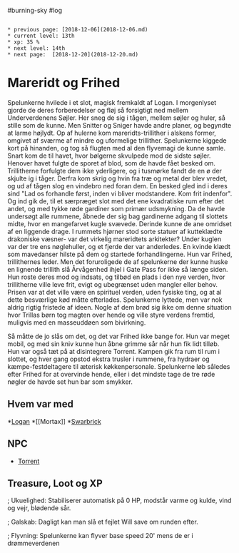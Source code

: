 #burning-sky #log

```ad-info

* previous page: [2018-12-06](2018-12-06.md)
* current level: 13th
* xp: 35 %
* next level: 14th
* next page:  [2018-12-20](2018-12-20.md) 
```

# Mareridt og Frihed  
Spelunkerne hvilede i et slot, magisk fremkaldt af Logan. I morgenlyset gjorde de deres forberedelser og fløj så forsigtigt ned mellem Underverdenens Søjler. Her sneg de sig i tågen, mellem søjler og huler, så stille som de kunne. Men Snitter og Sniger havde andre planer, og begyndte at larme højlydt. Op af hulerne kom mareridts-trillither i alskens former, omgivet af sværme af mindre og uformelige trillither. Spelunkerne kiggede kort på hinanden, og tog så flugten med al den flyvemagi de kunne samle. Snart kom de til havet, hvor bølgerne skvulpede mod de sidste søjler. Henover havet fulgte de sporet af blod, som de havde fået besked om. Trillitherne forfulgte dem ikke yderligere, og i tusmørke fandt de en ø der skjulte ig i tåger. Derfra kom skrig og hvin fra træ og metal der blev vredet, og ud af tågen slog en vindebro ned foran dem. En besked gled ind i deres sind "Lad os forhandle først, inden vi bliver modstandere. Kom frit indenfor". Og ind gik de, til et særpræget slot med det ene kvadratiske rum efter det andet, og med tykke røde gardiner som primær udsmykning. Da de havde undersøgt alle rummene, åbnede der sig bag gardinerne adgang til slottets midte, hvor en mangefarvet kugle svævede. Derinde kunne de ane omridset af en liggende drage. I rummets hjørner stod sorte statuer af kutteklædte drakoniske væsner- var det virkelig mareridtets arkitekter? Under kuglen var der tre ens nøglehuller, og et fjerde der var anderledes. En kvinde klædt som mavedanser hilste på dem og startede forhandlingerne. Hun var Frihed, trillithernes leder. Men det foruroligede de af spelunkerne der kunne huske en lignende trillith slå Årvågenhed ihjel i Gate Pass for ikke så længe siden. Hun roste deres mod og indsats, og tilbød en plads i den nye verden, hvor trillitherne ville leve frit, evigt og ubegrænset uden mangler eller behov. Prisen var at det ville være en spirituel verden, uden fysiske ting, og at al dette besværlige kød måtte efterlades. Spelunkerne lyttede, men var nok aldrig rigtig fristede af ideen. Nogle af dem brød sig ikke om denne situation hvor Trillas børn tog magten over hende og ville styre verdens fremtid, muligvis med en masseuddøen som bivirkning.
Så måtte de jo slås om det, og det var Frihed ikke bange for. Hun var meget mobil, og med sin kniv kunne hun åbne grimme sår når hun fik lidt tilløb. Hun var også tæt på at disintegrere Torrent. Kampen gik fra rum til rum i slottet, og hver gang opstod ekstra trusler i rummene, fra hydraer og kæmpe-festdeltagere til æterisk køkkenpersonale. Spelunkerne løb således efter Frihed for at overvinde hende, eller i det mindste tage de tre røde nøgler de havde set hun bar som smykker.
## Hvem var med 
*[Logan](Logan.md)
*[[Mortax]]
*[Swarbrick](Swarbrick%20Everwood.md)
## NPC 
* [Torrent](Torrent.md)
## Treasure, Loot og XP 
; Ukuelighed: Stabiliserer automatisk på 0 HP, modstår varme og kulde, vind og vejr, blødende sår.
; Galskab: Dagligt kan man slå et fejlet Will save om runden efter.
; Flyvning: Spelunkerne kan flyver base speed 20' mens de er i drømmeverdenen

